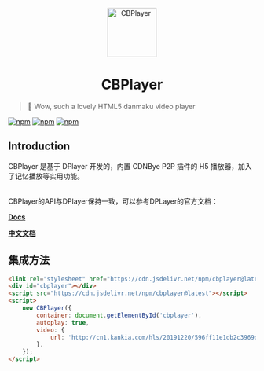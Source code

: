 <p align="center">
<img src="https://cdnbye.oss-cn-beijing.aliyuncs.com/pic/cdnbye.png" alt="CBPlayer" width="100">
</p>
<h1 align="center">CBPlayer</h1>

> 🍭 Wow, such a lovely HTML5 danmaku video player

[![npm](https://img.shields.io/npm/v/cbplayer.svg?style=flat-square)](https://www.npmjs.com/package/dplayer)
[![npm](https://img.shields.io/npm/l/cbplayer.svg?style=flat-square)](https://github.com/MoePlayer/DPlayer/blob/master/LICENSE)
[![npm](https://img.shields.io/npm/dt/cbplayer.svg?style=flat-square)](https://www.npmjs.com/package/dplayer)

## Introduction

CBPlayer 是基于 DPlayer 开发的，内置 CDNBye P2P 插件的 H5 播放器，加入了记忆播放等实用功能。

<br>
CBPlayer的API与DPlayer保持一致，可以参考DPLayer的官方文档：

**[Docs](http://dplayer.js.org)**

**[中文文档](http://dplayer.js.org/#/zh-Hans/)**

## 集成方法

```html
<link rel="stylesheet" href="https://cdn.jsdelivr.net/npm/cbplayer@latest/dist/CBPlayer.min.css" />
<div id="cbplayer"></div>
<script src="https://cdn.jsdelivr.net/npm/cbplayer@latest"></script>
<script>
    new CBPlayer({
        container: document.getElementById('cbplayer'),
        autoplay: true,
        video: {
            url: 'http://cn1.kankia.com/hls/20191220/596ff11e1db2c3969da01367fc41d3b0/1576776716/index.m3u8',
        },
    });
</script>
```
